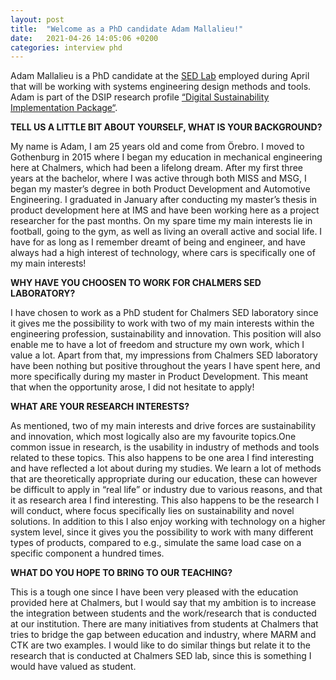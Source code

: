 ```yaml
---
layout: post
title:  "Welcome as a PhD candidate Adam Mallalieu!"
date:   2021-04-26 14:05:06 +0200
categories: interview phd
---
```


Adam Mallalieu is a PhD candidate at the [SED Lab](https://www.chalmers.se/en/departments/ims/research/product-development/Pages/systems-engineering-design.aspx) employed during April that will be working with systems engineering design methods and tools. Adam is part of the DSIP research profile [“Digital Sustainability Implementation Package“](https://www.bth.se/forskning/forskningsomraden/strategisk-hallbar-utveckling/digital-sustainability-implementation-package-dsip/).

**TELL US A LITTLE BIT ABOUT YOURSELF, WHAT IS YOUR BACKGROUND?**

My name is Adam, I am 25 years old and come from Örebro. I moved to Gothenburg in 2015 where I began my education in mechanical engineering here at Chalmers, which had been a lifelong dream. After my first three years at the bachelor, where I was active through both MISS and MSG, I began my master’s degree in both Product Development and Automotive Engineering. I graduated in January after conducting my master’s thesis in product development here at IMS and have been working here as a project researcher for the past months. On my spare time my main interests lie in football, going to the gym, as well as living an overall active and social life. I have for as long as I remember dreamt of being and engineer, and have always had a high interest of technology, where cars is specifically one of my main interests!

**WHY HAVE YOU CHOOSEN TO WORK FOR CHALMERS SED LABORATORY?**

I have chosen to work as a PhD student for Chalmers SED laboratory since it gives me the possibility to work with two of my main interests within the engineering profession, sustainability and innovation. This position will also enable me to have a lot of freedom and structure my own work, which I value a lot. Apart from that, my impressions from Chalmers SED laboratory have been nothing but positive throughout the years I have spent here, and more specifically during my master in Product Development. This meant that when the opportunity arose, I did not hesitate to apply!

**WHAT ARE YOUR RESEARCH INTERESTS?**

As mentioned, two of my main interests and drive forces are sustainability and innovation, which most logically also are my favourite topics.One common issue in research, is the usability in industry of methods and tools related to these topics. This also happens to be one area I find interesting and have reflected a lot about during my studies. We learn a lot of methods that are theoretically appropriate during our education, these can however be difficult to apply in “real life” or industry due to various reasons, and that it as research area I find interesting. This also happens to be the research I will conduct, where focus specifically lies on sustainability and novel solutions. In addition to this I also enjoy working with technology on a higher system level, since it gives you the possibility to work with many different types of products, compared to e.g., simulate the same load case on a specific component a hundred times.

**WHAT DO YOU HOPE TO BRING TO OUR TEACHING?**

This is a tough one since I have been very pleased with the education provided here at Chalmers, but I would say that my ambition is to increase the integration between students and the work/research that is conducted at our institution. There are many initiatives from students at Chalmers that tries to bridge the gap between education and industry, where MARM and CTK are two examples. I would like to do similar things but relate it to the research that is conducted at Chalmers SED lab, since this is something I would have valued as student.

